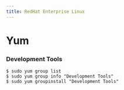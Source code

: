 ```yaml
---
title: RedHat Enterprise Linux
---
```



Yum
===

### Development Tools

	$ sudo yum group list
	$ sudo yum group info "Development Tools"
	$ sudo yum groupinstall "Development Tools"
